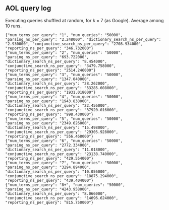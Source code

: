 AOL query log
-------------

Executing queries shuffled at random, for k = 7 (as Google).
Average among 10 runs.

	{"num_terms_per_query": "1", "num_queries": "50000", "parsing_ns_per_query": "2.248000", "dictionary_search_ns_per_query": "2.930000", "conjunctive_search_ns_per_query": "2708.934000", "reporting_ns_per_query": "346.732000"}
	{"num_terms_per_query": "2", "num_queries": "50000", "parsing_ns_per_query": "693.722000", "dictionary_search_ns_per_query": "8.454000", "conjunctive_search_ns_per_query": "3479.758000", "reporting_ns_per_query": "2514.246000"}
	{"num_terms_per_query": "3", "num_queries": "50000", "parsing_ns_per_query": "1347.040000", "dictionary_search_ns_per_query": "28.262000", "conjunctive_search_ns_per_query": "53285.608000", "reporting_ns_per_query": "1931.018000"}
	{"num_terms_per_query": "4", "num_queries": "50000", "parsing_ns_per_query": "1943.838000", "dictionary_search_ns_per_query": "22.456000", "conjunctive_search_ns_per_query": "37920.016000", "reporting_ns_per_query": "998.430000"}
	{"num_terms_per_query": "5", "num_queries": "50000", "parsing_ns_per_query": "2349.626000", "dictionary_search_ns_per_query": "15.498000", "conjunctive_search_ns_per_query": "29305.928000", "reporting_ns_per_query": "556.468000"}
	{"num_terms_per_query": "6", "num_queries": "50000", "parsing_ns_per_query": "2772.334000", "dictionary_search_ns_per_query": "11.018000", "conjunctive_search_ns_per_query": "23138.740000", "reporting_ns_per_query": "429.554000"}
	{"num_terms_per_query": "7", "num_queries": "50000", "parsing_ns_per_query": "3294.894000", "dictionary_search_ns_per_query": "10.056000", "conjunctive_search_ns_per_query": "18875.294000", "reporting_ns_per_query": "439.404000"}
	{"num_terms_per_query": "8+", "num_queries": "50000", "parsing_ns_per_query": "4243.958000", "dictionary_search_ns_per_query": "8.066000", "conjunctive_search_ns_per_query": "14096.624000", "reporting_ns_per_query": "815.750000"}